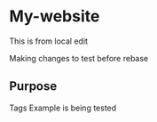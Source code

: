 # My-website

This is from local edit

Making changes to test before rebase

## Purpose

Tags Example is being tested
